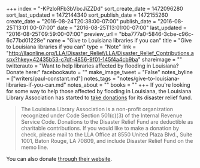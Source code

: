 +++
index = "-KPzloRFb3bVbcJiZZDd"
sort_create_date = 1472096280
sort_last_updated = 1472144340
sort_publish_date = 1472155260
create_date = "2016-08-24T20:38:00-07:00"
publish_date = "2016-08-25T13:01:00-07:00"
date = "2016-08-25T13:01:00-07:00"
last_updated = "2016-08-25T09:59:00-07:00"
preview_url = "bba777a0-5846-3cbe-c96c-6c77bd01228e"
name = "Give to Louisiana libraries if you can"
title = "Give to Louisiana libraries if you can"
type = "Note"
link = "http://llaonline.org/LLA/Disaster_Relief/LLA/Disaster_Relief_Contributions.aspx?hkey=42435b53-c7df-4856-9f01-145f4a4cb9ba"
shareimage = ""
twitterauto = "Want to help libraries affected by flooding in Louisiana? Donate here:"
facebookauto = ""
make_image_tweet = "False"
notes_byline = ["writers/paul-constant.md"]
notes_tags = "notes/give-to-louisiana-libraries-if-you-can.md"
notes_about = ""
books = ""
+++
If you're looking for some way to help those affected by flooding in Louisiana, the Louisiana Library Association has started to [take donations](http://llaonline.org/LLA/Disaster_Relief/LLA/Disaster_Relief_Contributions.aspx?hkey=42435b53-c7df-4856-9f01-145f4a4cb9ba) for its disaster relief fund. 

<blockquote>The Louisiana Library Association is a non-profit organization recognized under Code Section 501(c)(3) of the Internal Revenue Service Code. Donations to the Disaster Relief Fund are deductible as charitable contributions. If you would like to make a donation by check, please mail to the LLA Office at 8550 United Plaza Blvd., Suite 1001, Baton Rouge, LA 70809, and include Disaster Relief Fund on the memo line.</blockquote>

You can also donate [through their website](http://llaonline.org/LLA/Disaster_Relief/LLA/Disaster_Relief_Contributions.aspx?hkey=42435b53-c7df-4856-9f01-145f4a4cb9ba).